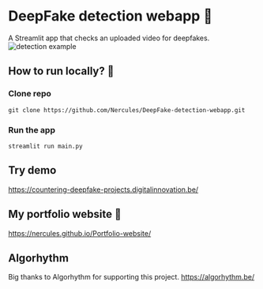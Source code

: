 # DeepFake detection webapp :busts_in_silhouette:
A Streamlit app that checks an uploaded video for deepfakes.
![detection example](imagery/boxed_frames/README_Example.png)

## How to run locally? :running:
### Clone repo
    git clone https://github.com/Nercules/DeepFake-detection-webapp.git

### Run the app
    streamlit run main.py
    
## Try demo
https://countering-deepfake-projects.digitalinnovation.be/ 

## My portfolio website :wave:
https://nercules.github.io/Portfolio-website/

## Algorhythm
Big thanks to Algorhythm for supporting this project.
https://algorhythm.be/
